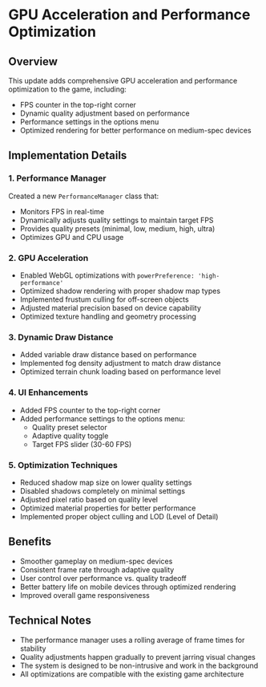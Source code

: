 # GPU Acceleration and Performance Optimization

## Overview
This update adds comprehensive GPU acceleration and performance optimization to the game, including:
- FPS counter in the top-right corner
- Dynamic quality adjustment based on performance
- Performance settings in the options menu
- Optimized rendering for better performance on medium-spec devices

## Implementation Details

### 1. Performance Manager
Created a new `PerformanceManager` class that:
- Monitors FPS in real-time
- Dynamically adjusts quality settings to maintain target FPS
- Provides quality presets (minimal, low, medium, high, ultra)
- Optimizes GPU and CPU usage

### 2. GPU Acceleration
- Enabled WebGL optimizations with `powerPreference: 'high-performance'`
- Optimized shadow rendering with proper shadow map types
- Implemented frustum culling for off-screen objects
- Adjusted material precision based on device capability
- Optimized texture handling and geometry processing

### 3. Dynamic Draw Distance
- Added variable draw distance based on performance
- Implemented fog density adjustment to match draw distance
- Optimized terrain chunk loading based on performance level

### 4. UI Enhancements
- Added FPS counter to the top-right corner
- Added performance settings to the options menu:
  - Quality preset selector
  - Adaptive quality toggle
  - Target FPS slider (30-60 FPS)

### 5. Optimization Techniques
- Reduced shadow map size on lower quality settings
- Disabled shadows completely on minimal settings
- Adjusted pixel ratio based on quality level
- Optimized material properties for better performance
- Implemented proper object culling and LOD (Level of Detail)

## Benefits
- Smoother gameplay on medium-spec devices
- Consistent frame rate through adaptive quality
- User control over performance vs. quality tradeoff
- Better battery life on mobile devices through optimized rendering
- Improved overall game responsiveness

## Technical Notes
- The performance manager uses a rolling average of frame times for stability
- Quality adjustments happen gradually to prevent jarring visual changes
- The system is designed to be non-intrusive and work in the background
- All optimizations are compatible with the existing game architecture